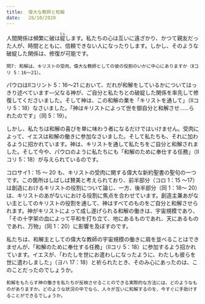 ```yaml
---
title:  偉大な教師と和解
date:   28/10/2020
---
```


人間関係は頻繁に破は<ruby>綻<rt>たん</rt></ruby>します。私たちの心は互いに遠ざかり、かつて親友だった人が、時間とともに、信頼できない人になったりします。しかし、そのような破綻した関係は、修復が可能です。

`問7: 和解は、キリストの受肉、偉大な教師としての彼の役割のいかに中心にありますか（Ⅱコリ 5：16～21）。`

パウロはⅡコリント 5：16～21 において、だれが和解をしているかについてはっきり述べています―父なる神が、ご自分と私たちとの破綻した関係を率先して修復してくださいました。そして神は、この和解の業を「キリストを通して」（Ⅱコリ 5：18）なさいました。「神はキリストによって世を御自分と和解させ……られたのです」（同 5：19）。

しかし、私たちは和解の喜びを単に味わう者になるだけではいけません。受肉によって、イエスは和解の働きに参加なさいました。そして私たちも、それに加わるように招かれています。神は、キリストを通して私たちをご自分と和解されました。そして今や、パウロのように私たちにも「和解のために奉仕する任務」（Ⅱコリ 5：18）が与えられているのです。

コロサイ1：15 ～ 20 も、キリストの受肉に関する偉大な新約聖書の聖句の一つです。この箇所はしばしば賛美と考えられており、前半部分（コロ 1：15 ～17）は創造におけるキリストの役割について論じ、一方、後半部分（同 1：18～ 20）は、キリストのあがないにおける役割に焦点を合わせています。創造主兼あがない主としてのキリストの役割を通して、神はすべてのものをご自分と和解させられます。神がキリストによって成し遂げられる和解の働きは、宇宙規模であり、「その十字架の血によって平和を打ち立て、地にあるものであれ、天にあるものであれ、万物」（同 1：20）に影響を及ぼすのです。

私たちは、和解主としての偉大な教師の宇宙規模の働きに肩を並べることはできませんが、「和解のために奉仕する任務」（Ⅱコリ 5：18）に参加するよう招かれています。イエスが、「わたしを世にお遣わしになったように、わたしも彼らを世に遣わしました」（ヨハ 17：18）と祈られたとき、そのみ心にあったのは、このことだったのでしょうか。

`和解をもたらす神の働きを私たちが反映させることのできる実際的な方法には、どのようなものがありますか。どのような状況の中でなら、人々が互いに和解するのを、今すぐに手助けすることができるでしょうか。`